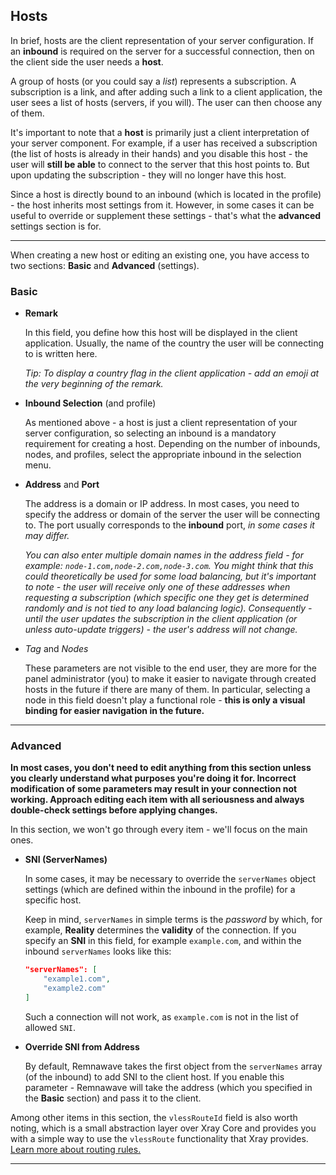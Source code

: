 ## Hosts

In brief, hosts are the client representation of your server configuration. If an **inbound** is required on the server for a successful connection, then on the client side the user needs a **host**.

A group of hosts (or you could say a _list_) represents a subscription. A subscription is a link, and after adding such a link to a client application, the user sees a list of hosts (servers, if you will). The user can then choose any of them.

It's important to note that a **host** is primarily just a client interpretation of your server component. For example, if a user has received a subscription (the list of hosts is already in their hands) and you disable this host - the user will **still be able** to connect to the server that this host points to. But upon updating the subscription - they will no longer have this host.

Since a host is directly bound to an inbound (which is located in the profile) - the host inherits most settings from it. However, in some cases it can be useful to override or supplement these settings - that's what the **advanced** settings section is for.

---

When creating a new host or editing an existing one, you have access to two sections: **Basic** and **Advanced** (settings).

### Basic

- **Remark**

    In this field, you define how this host will be displayed in the client application. Usually, the name of the country the user will be connecting to is written here.

    _Tip: To display a country flag in the client application - add an emoji at the very beginning of the remark._

- **Inbound Selection** (and profile)

    As mentioned above - a host is just a client representation of your server configuration, so selecting an inbound is a mandatory requirement for creating a host. Depending on the number of inbounds, nodes, and profiles, select the appropriate inbound in the selection menu.

- **Address** and **Port**

    The address is a domain or IP address. In most cases, you need to specify the address or domain of the server the user will be connecting to. The port usually corresponds to the **inbound** port, _in some cases it may differ._

    _You can also enter multiple domain names in the address field - for example: `node-1.com,node-2.com,node-3.com`. You might think that this could theoretically be used for some load balancing, but it's important to note - the user will receive only one of these addresses when requesting a subscription (which specific one they get is determined randomly and is not tied to any load balancing logic). Consequently - until the user updates the subscription in the client application (or unless auto-update triggers) - the user's address will not change._

- _Tag_ and _Nodes_

    These parameters are not visible to the end user, they are more for the panel administrator (you) to make it easier to navigate through created hosts in the future if there are many of them.
    In particular, selecting a node in this field doesn't play a functional role - **this is only a visual binding for easier navigation in the future.**

---

### Advanced

**In most cases, you don't need to edit anything from this section unless you clearly understand what purposes you're doing it for. Incorrect modification of some parameters may result in your connection not working. Approach editing each item with all seriousness and always double-check settings before applying changes.**

In this section, we won't go through every item - we'll focus on the main ones.

- **SNI (ServerNames)**

    In some cases, it may be necessary to override the `serverNames` object settings (which are defined within the inbound in the profile) for a specific host.

    Keep in mind, `serverNames` in simple terms is the _password_ by which, for example, **Reality** determines the **validity** of the connection. If you specify an **SNI** in this field, for example `example.com`, and within the inbound `serverNames` looks like this:

    ```json
    "serverNames": [
    	"example1.com",
    	"example2.com"
    ]
    ```

    Such a connection will not work, as `example.com` is not in the list of allowed `SNI`.

- **Override SNI from Address**

    By default, Remnawave takes the first object from the `serverNames` array (of the inbound) to add SNI to the client host. If you enable this parameter - Remnawave will take the address (which you specified in the **Basic** section) and pass it to the client.

Among other items in this section, the `vlessRouteId` field is also worth noting, which is a small abstraction layer over Xray Core and provides you with a simple way to use the `vlessRoute` functionality that Xray provides. <a href="https://xtls.github.io/en/config/routing.html#ruleobject">Learn more about routing rules.</a>

---
